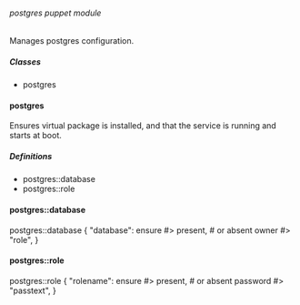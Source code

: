 ###### postgres puppet module ######

Manages postgres configuration.

##### Classes #####

  * postgres

#### postgres ####

Ensures virtual package is installed, and that the service is running and starts
at boot.

##### Definitions #####

  * postgres::database
  * postgres::role

#### postgres::database ###

  postgres::database { "database":
    ensure #> present, # or absent
    owner  #> "role",
  }

#### postgres::role ####

  postgres::role { "rolename":
    ensure   #> present, # or absent
    password #> "passtext",
  }

